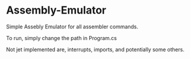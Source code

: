 # Assembly-Emulator

Simple Assebly Emulator for all assembler commands.

To run, simply change the path in Program.cs

Not jet implemented are, interrupts, imports, and potentially some others.
